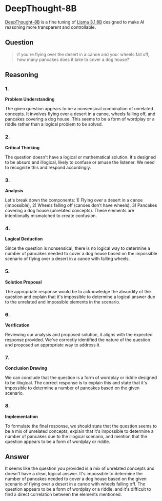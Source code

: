 # DeepThought-8B
[DeepThought-8B](https://huggingface.co/ruliad/deepthought-8b-llama-v0.01-alpha)
is a fine tuning of [Llama 3.1 8B](https://ai.meta.com/blog/meta-llama-3-1/) 
designed to make AI reasoning more transparent and controllable.


## Question

> if you're flying over the desert in a canoe and your wheels fall off, how many pancakes does it take to cover a dog house?


## Reasoning
### 1.
**Problem Understanding**

The given question appears to be a nonsensical combination of unrelated concepts. It involves flying over a desert in a canoe, wheels falling off, and pancakes covering a dog house. This seems to be a form of wordplay or a riddle rather than a logical problem to be solved.

### 2.
**Critical Thinking**

The question doesn't have a logical or mathematical solution. It's designed to be absurd and illogical, likely to confuse or amuse the listener. We need to recognize this and respond accordingly.

### 3.
**Analysis**

Let's break down the components: 1) Flying over a desert in a canoe (impossible), 2) Wheels falling off (canoes don't have wheels), 3) Pancakes covering a dog house (unrelated concepts). These elements are intentionally mismatched to create confusion.

### 4.
**Logical Deduction**

Since the question is nonsensical, there is no logical way to determine a number of pancakes needed to cover a dog house based on the impossible scenario of flying over a desert in a canoe with falling wheels.

### 5.
**Solution Proposal**

The appropriate response would be to acknowledge the absurdity of the question and explain that it's impossible to determine a logical answer due to the unrelated and impossible elements in the scenario.

### 6.
**Verification**

Reviewing our analysis and proposed solution, it aligns with the expected response provided. We've correctly identified the nature of the question and proposed an appropriate way to address it.

### 7.
**Conclusion Drawing**

We can conclude that the question is a form of wordplay or riddle designed to be illogical. The correct response is to explain this and state that it's impossible to determine a number of pancakes based on the given scenario.

### 8.
**Implementation**

To formulate the final response, we should state that the question seems to be a mix of unrelated concepts, explain that it's impossible to determine a number of pancakes due to the illogical scenario, and mention that the question appears to be a form of wordplay or riddle.

## Answer
It seems like the question you provided is a mix of unrelated concepts and doesn't have a clear, logical answer. It's impossible to determine the number of pancakes needed to cover a dog house based on the given scenario of flying over a desert in a canoe with wheels falling off. The question appears to be a form of wordplay or a riddle, and it's difficult to find a direct correlation between the elements mentioned.
